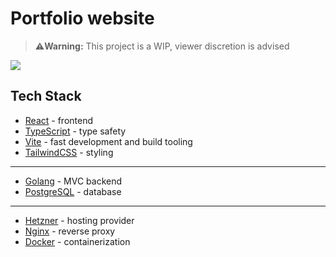 # Portfolio website
> **⚠️Warning:**
> This project is a WIP, viewer discretion is advised 

![](https://media.tenor.com/ZREp8lpZA60AAAAM/dance.gif)

## Tech Stack
- [React](https://reactjs.org/) - frontend
- [TypeScript](https://www.typescriptlang.org/) - type safety
- [Vite](https://vitejs.dev/) - fast development and build tooling
- [TailwindCSS](https://tailwindcss.com/) - styling
---
- [Golang](https://golang.org/) - MVC backend
- [PostgreSQL](https://www.postgresql.org/) - database
---
- [Hetzner](https://www.hetzner.com/) - hosting provider
- [Nginx](https://www.nginx.com/) - reverse proxy
- [Docker](https://www.docker.com/) - containerization

[//]: # (- [Portainer]&#40;https://www.portainer.io/&#41; - container management)
[//]: # (- [Jenkins]&#40;https://www.jenkins.io/&#41; - CI/CD)
[//]: # (- [Grafana]&#40;https://grafana.com/&#41; - monitoring)